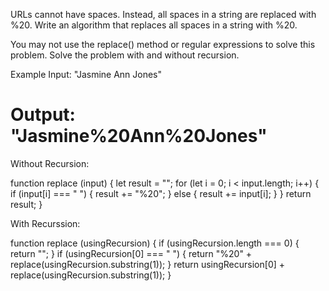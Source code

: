 URLs cannot have spaces. Instead, all spaces in a string are replaced with %20. Write an algorithm that replaces all spaces in a string with %20.

You may not use the replace() method or regular expressions to solve this problem. Solve the problem with and without recursion.

Example
Input: "Jasmine Ann Jones"

Output: "Jasmine%20Ann%20Jones"
==========================================================================================================================
Without Recursion:

function replace (input) {
  let result = "";
  for (let i = 0; i < input.length; i++) {
    if (input[i] === " ") {
      result += "%20";
    } else {
      result += input[i];
    }
  }
  return result;
}


With Recurssion:

function replace (usingRecursion) {
  if (usingRecursion.length === 0) {
    return "";
  }
  if (usingRecursion[0] === " ") {
    return "%20" + replace(usingRecursion.substring(1));
  }
  return usingRecursion[0] + replace(usingRecursion.substring(1));
}

